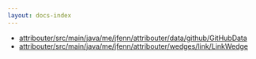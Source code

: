 ```yaml
---
layout: docs-index
---
```

- [attribouter/src/main/java/me/jfenn/attribouter/data/github/GitHubData](attribouter/src/main/java/me/jfenn/attribouter/data/github/GitHubData)
- [attribouter/src/main/java/me/jfenn/attribouter/wedges/link/LinkWedge](attribouter/src/main/java/me/jfenn/attribouter/wedges/link/LinkWedge)
